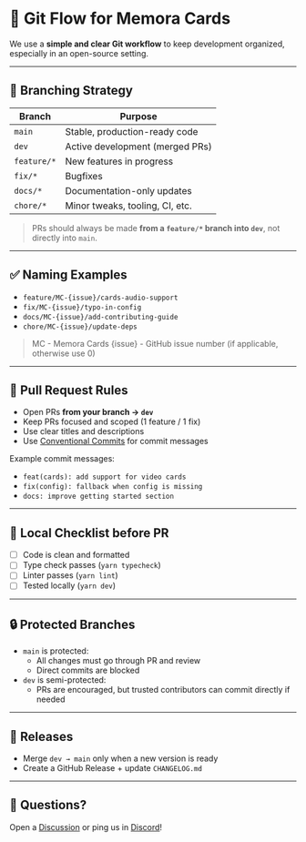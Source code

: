 # 🚀 Git Flow for Memora Cards

We use a **simple and clear Git workflow** to keep development organized, especially in an open-source setting.

---

## 📌 Branching Strategy

| Branch         | Purpose                          |
|----------------|----------------------------------|
| `main`         | Stable, production-ready code    |
| `dev`          | Active development (merged PRs)  |
| `feature/*`    | New features in progress         |
| `fix/*`        | Bugfixes                         |
| `docs/*`       | Documentation-only updates       |
| `chore/*`      | Minor tweaks, tooling, CI, etc.  |

> PRs should always be made **from a `feature/*` branch into `dev`**, not directly into `main`.

---

## ✅ Naming Examples

- `feature/MC-{issue}/cards-audio-support`
- `fix/MC-{issue}/typo-in-config`
- `docs/MC-{issue}/add-contributing-guide`
- `chore/MC-{issue}/update-deps`

> MC - Memora Cards
> {issue} - GitHub issue number (if applicable, otherwise use 0)

---

## 🔁 Pull Request Rules

- Open PRs **from your branch → `dev`**
- Keep PRs focused and scoped (1 feature / 1 fix)
- Use clear titles and descriptions
- Use [Conventional Commits](https://www.conventionalcommits.org/) for commit messages

Example commit messages:
- `feat(cards): add support for video cards`
- `fix(config): fallback when config is missing`
- `docs: improve getting started section`

---

## 🧪 Local Checklist before PR

- [ ] Code is clean and formatted
- [ ] Type check passes (`yarn typecheck`)
- [ ] Linter passes (`yarn lint`)
- [ ] Tested locally (`yarn dev`)

---

## 🔒 Protected Branches

- `main` is protected:
  - All changes must go through PR and review
  - Direct commits are blocked
- `dev` is semi-protected:
  - PRs are encouraged, but trusted contributors can commit directly if needed

---

## 📅 Releases

- Merge `dev → main` only when a new version is ready
- Create a GitHub Release + update `CHANGELOG.md`

---

## 💬 Questions?

Open a [Discussion](https://github.com/leva13007/memora-cards/discussions) or ping us in [Discord](https://discord.gg/ZpWpDQq2EP)!